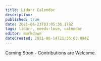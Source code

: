 ```yaml
---
title: Lidarr Calendar
description: 
published: true
date: 2021-06-23T03:05:38.178Z
tags: lidarr, needs-love, calendar
editor: markdown
dateCreated: 2021-06-14T21:35:03.094Z
---
```


Coming Soon - Contributions are Welcome.
